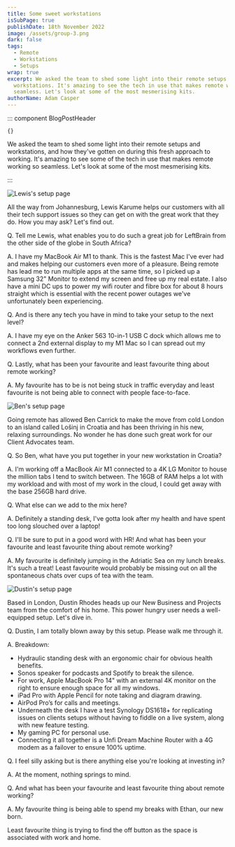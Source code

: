 ```yaml
---
title: Some sweet workstations
isSubPage: true
publishDate: 18th November 2022
image: /assets/group-3.png
dark: false
tags:
  - Remote
  - Workstations
  - Setups
wrap: true
excerpt: We asked the team to shed some light into their remote setups and
  workstations. It's amazing to see the tech in use that makes remote working so
  seamless. Let's look at some of the most mesmerising kits.
authorName: Adam Casper
---
```

::: component BlogPostHeader
~~~
{}
~~~
We asked the team to shed some light into their remote setups and workstations, and how they've gotten on during this fresh approach to working. It's amazing to see some of the tech in use that makes remote working so seamless. Let's look at some of the most mesmerising kits.

:::

![Lewis's setup page](/assets/screenshot-2022-11-24-at-00.09.43.png "Lewis's setup")

A﻿ll the way from Johannesburg, Lewis Karume helps our customers with all their tech support issues so they can get on with the great work that they do. How you may ask? Let's find out.

Q﻿. Tell me Lewis, what enables you to do such a great job for LeftBrain from the other side of the globe in South Africa?

A﻿. I have my MacBook Air M1 to thank. This is the fastest Mac I've ever had and makes helping our customers even more of a pleasure. Being remote has lead me to run multiple apps at the same time, so I picked up a Samsung 32" Monitor to extend my screen and free up my real estate. I also have a mini DC ups to power my wifi router and fibre box for about 8 hours straight which is essential with the recent power outages we've unfortunately been experiencing. 

Q﻿. And is there any tech you have in mind to take your setup to the next level?

A﻿. I have my eye on the Anker 563 10-in-1 USB C dock which allows me to connect a 2nd external display to my M1 Mac so I can spread out my workflows even further. 

Q﻿. Lastly, what has been your favourite and least favourite thing about remote working?

A﻿. My favourite has to be is not being stuck in traffic everyday and least favourite is not being able to connect with people face-to-face. 

![Ben's setup page](/assets/screenshot-2022-11-24-at-00.10.01.png "Ben's setup")

Going remote has allowed Ben Carrick to make the move from cold London to an island called Lošinj in Croatia and has been thriving in his new, relaxing surroundings. No wonder he has done such great work for our Client Advocates team. 

Q﻿. So Ben, what have you put together in your new workstation in Croatia?

A﻿. I'm working off a MacBook Air M1 connected to a 4K LG Monitor to house the million tabs I tend to switch between. The 16GB of RAM helps a lot with my workload and with most of my work in the cloud, I could get away with the base 256GB hard drive. 

Q﻿. What else can we add to the mix here?

A﻿. Definitely a standing desk, I've gotta look after my health and have spent too long slouched over a laptop!

Q﻿. I'll be sure to put in a good word with HR! And what has been your favourite and least favourite thing about remote working? 

A﻿. My favourite is definitely jumping in the Adriatic Sea on my lunch breaks. It's such a treat! Least favourite would probably be missing out on all the spontaneous chats over cups of tea with the team. 

![Dustin's setup page](/assets/img_2655.jpg "Dustin's setup")

B﻿ased in London, Dustin Rhodes heads up our New Business and Projects team from the comfort of his home.  This power hungry user needs a well-equipped setup. Let's dive in.

Q﻿. Dustin, I am totally blown away by this setup. Please walk me through it.

A﻿. Breakdown:

* Hydraulic standing desk with an ergonomic chair for obvious health benefits.
* Sonos speaker for podcasts and Spotify to break the silence.
* For work, Apple MacBook Pro 14" with an external 4K monitor on the right to ensure enough space for all my windows.
* iPad Pro with Apple Pencil for note taking and diagram drawing.
* AirPod Pro’s for calls and meetings.
* Underneath the desk I have a test Synology DS1618+ for replicating issues on clients setups without having to fiddle on a live system, along with new feature testing.
* My gaming PC for personal use.
* Connecting it all together is a Unfi Dream Machine Router with a 4G modem as a failover to ensure 100% uptime.

Q﻿. I feel silly asking but is there anything else you're looking at investing in?

A﻿. At the moment, nothing springs to mind.

Q﻿. And what has been your favourite and least favourite thing about remote working? 

A﻿. My favourite thing is being able to spend my breaks with Ethan, our new born.

Least favourite thing is trying to find the off button as the space is associated with work and home.